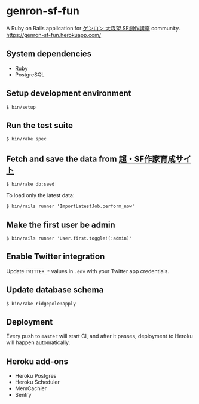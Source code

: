 # genron-sf-fun

A Ruby on Rails application for [ゲンロン 大森望 SF創作講座](https://school.genron.co.jp/sf/) community.  
https://genron-sf-fun.herokuapp.com/

## System dependencies

- Ruby
- PostgreSQL

## Setup development environment

    $ bin/setup

## Run the test suite

    $ bin/rake spec

## Fetch and save the data from [超・SF作家育成サイト](https://school.genron.co.jp/works/sf/)

    $ bin/rake db:seed

To load only the latest data:

    $ bin/rails runner 'ImportLatestJob.perform_now'

## Make the first user be admin

    $ bin/rails runner 'User.first.toggle!(:admin)'

## Enable Twitter integration

Update `TWITTER_*` values in `.env` with your Twitter app credentials.

## Update database schema

    $ bin/rake ridgepole:apply

## Deployment

Every push to `master` will start CI, and after it passes, deployment to Heroku will happen automatically. 

## Heroku add-ons

- Heroku Postgres
- Heroku Scheduler
- MemCachier
- Sentry
